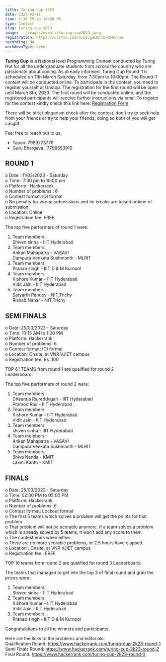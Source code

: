 ```yaml
---
title: Turing Cup 2023
date: 2023-03-11
time: 7:30 PM to 10:00 PM
type: Contest
slug: turing-cup-2023
image: ../images/events/turing-cup2023.jpeg
registration: https://unstop.com/o/ue5gaLR?lb=MF8vPuG
recording: NA
markdownType: event
---
```


**Turing Cup** is a National level Programming Contest conducted by Turing Hut for all the undergraduate students from across the country who are passionate about coding. As already informed, Turing Cup Round-1 is scheduled on 11th March Saturday, from 7:30pm to 10:00pm. The Round-1 contest will be conducted online. To participate in the contest, you need to register yourself at Unstop. The registration for the first round will be open until March 8th, 2023. The first round will be conducted online, and the registered participants will receive further instructions via email.To register for the contest kindly check this link here: [Registration Form](https://unstop.com/o/ue5gaLR?lb=MF8vPuG)

There will be strict plagarism check after the contest, don't try to seek help from your friends or try to help your friends, doing so both of you will get caught.

Feel free to reach out to us,

- Tapan: 7989773778
- Guru Bhargava : 7799553910

## ROUND 1

o Date : 11/03/2023 - Saturday<br/>
o Time : 7:30 pm to 10:00 pm<br/>
o Platform : Hackerrank<br/>
o Number of problems : 6<br/>
o Contest format: IOI format<br/>
o No penalty for wrong submissions and tie breaks are based
ontime of submission.<br/>
o Location: Online<br/>
o Registration fee: FREE<br/>

The top five performers of round 1 were:

1.  Team members:<br/>
    Shiven sinha - IIIT Hyderabad<br/>
2.  Team members:<br/>
    Ankan Mahapatra - VASAVI<br/>
    Dampura Venkata Sushmanth - MLRIT<br/>
3.  Team members:<br/>
    Pranab singh - IIIT D & M Kurnool<br/>
4.  Team members:<br/>
    Kishore Kumar - IIIT Hyderabad<br/>
    Vidit Jain - IIIT Hyderabad<br/>
5.  Team members:<br/>
    Satyarth Pandey - NIT,Trichy<br/>
    Rishab Nahar - NIT,Trichy<br/>

## SEMI FINALS

o Date: 25/03/2023 - Saturday<br/>
o Time: 10:15 AM to 1:00 PM<br/>
o Platform: Hackerrank<br/>
o Number of problems: 6<br/>
o Contest format: IOI format<br/>
o Location: Onsite, at VNR VJIET campus<br/>
o Registration fee: Rs. 100<br/>

TOP 61 TEAMS from round 1 are qualified for round 2<br/>
Leaderboard:<br/>

The top five performers of round 2 were:

1.  Team members:<br/>
    Dheeraja Rajreddygari - IIIT Hyderabad<br/>
    Pramod Rao - IIIT Hyderabad<br/>
2.  Team members:<br/>
    Kishore Kumar - IIIT Hyderabad<br/>
    Vidit Jain - IIIT Hyderabad<br/>
3.  Team members:<br/>
    shiven sinha - IIIT Hyderabad<br/>
4.  Team members:<br/>
    Ankan Mahapatra - VASAVI<br/>
    Dampura Venkata Sushmanth - MLRIT<br/>
5.  Team members:<br/>
    Shiva Nanda - KMIT<br/>
    Laxmi Kanth - KMIT<br/>
    


## FINALS

o Date: 25/03/2023 - Saturday<br/>
o Time: 02:30 PM to 05:00 PM<br/>
o Platform: Hackerrank<br/>
o Number of problems: 6<br>
o Contest format: Lockout format<br/>
o The first 5 teams which solves a problem will get the points for that
problem.<br/>
o That problem will not be scorable anymore. If a team solves a
problem which is already solved by 5 teams, it won’t add any
score to them.<br/>
o The contest ends when either:<br/>
o There are no more scorable problems, or 2.5 hours have elapsed.<br/>
o Location : Onsite, at VNR VJIET campus<br/>
o Registration fee : FREE<br/>


TOP 10 teams from round 2 are qualified for round 3
Leaderboard:

The teams that managed to get into the top 3 of final round and grab the prices were :

1.  Team members:<br/>
    Shiven sinha - IIIT Hyderabad<br/>
2.  Team members:<br/>
    Kishore Kumar - IIIT Hyderabad<br/>
    Vidit Jain - IIIT Hyderabad<br/>
3.  Team members:<br/>
    Pranab singh - IIIT D & M Kurnool<br/>



Congratulations to all the winners and participants.

Here are the links to the problems and editorials:</br>
Qualification Round: https://www.hackerrank.com/turing-cup-2k23-round-1</br>
Semi Finals Round: https://www.hackerrank.com/turing-cup-2k23-round-2</br>
Final Round: https://www.hackerrank.com/turing-cup-2k23-round-3</br>

